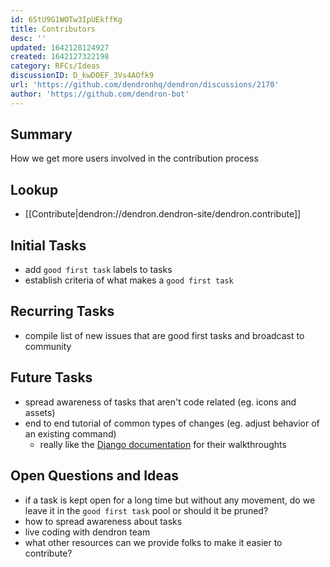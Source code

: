 ```yaml
---
id: 6StU9G1WOTw3IpUEkffKg
title: Contributors
desc: ''
updated: 1642128124927
created: 1642127322198
category: RFCs/Ideas
discussionID: D_kwDOEF_3Vs4AOfk9
url: 'https://github.com/dendronhq/dendron/discussions/2170'
author: 'https://github.com/dendron-bot'
---
```



## Summary

How we get more users involved in the contribution process

## Lookup
- [[Contribute|dendron://dendron.dendron-site/dendron.contribute]]

## Initial Tasks
- add `good first task` labels to tasks
- establish criteria of what makes a `good first task`

## Recurring Tasks
- compile list of new issues that are good first tasks and broadcast to community

## Future Tasks
- spread awareness of tasks that aren't code related (eg. icons and assets)
- end to end tutorial of common types of changes (eg. adjust behavior of an existing command)
    - really like the [Django documentation](https://docs.djangoproject.com/en/4.0/intro/tutorial01/) for their walkthroughts

## Open Questions and Ideas
- if a task is kept open for a long time but without any movement, do we leave it in the `good first task` pool or should it be pruned?
- how to spread awareness about tasks
- live coding with dendron team 
- what other resources can we provide folks to make it easier to contribute?
